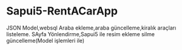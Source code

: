 # Sapui5-RentACarApp
JSON Model,websql
Araba ekleme,araba güncelleme,kiralık araçları listeleme.
SAyfa Yönlendirme,Sapui5 ile resim ekleme silme güncelleme(Model işlemleri ile)

